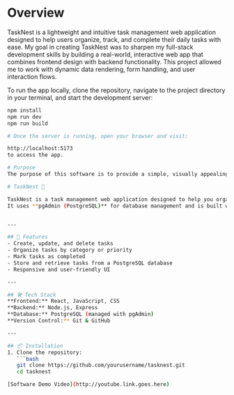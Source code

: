 # Overview

TaskNest is a lightweight and intuitive task management web application designed to help users organize, track, and complete their daily tasks with ease. My goal in creating TaskNest was to sharpen my full-stack development skills by building a real-world, interactive web app that combines frontend design with backend functionality. This project allowed me to work with dynamic data rendering, form handling, and user interaction flows.

To run the app locally, clone the repository, navigate to the project directory in your terminal, and start the development server:

```bash
npm install
npm run dev
npm run build

# Once the server is running, open your browser and visit:

http://localhost:5173
to access the app.

# Purpose
The purpose of this software is to provide a simple, visually appealing, and responsive platform for users to create, edit, and manage tasks. It focuses on enhancing productivity through an organized interface.

# TaskNest 🪺

TaskNest is a task management web application designed to help you organize, track, and complete your daily tasks efficiently.  
It uses **pgAdmin (PostgreSQL)** for database management and is built with a **React frontend** and **Node.js backend**.


---

## 🚀 Features
- Create, update, and delete tasks
- Organize tasks by category or priority
- Mark tasks as completed
- Store and retrieve tasks from a PostgreSQL database
- Responsive and user-friendly UI

---

## 🛠 Tech Stack
**Frontend:** React, JavaScript, CSS  
**Backend:** Node.js, Express  
**Database:** PostgreSQL (managed with pgAdmin)  
**Version Control:** Git & GitHub

---

## 📦 Installation
1. Clone the repository:
   ```bash
   git clone https://github.com/yourusername/tasknest.git
   cd tasknest

[Software Demo Video](http://youtube.link.goes.here)